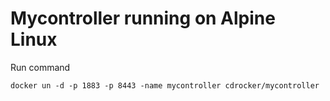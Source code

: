 # Mycontroller running on Alpine Linux

Run command

```
docker un -d -p 1883 -p 8443 -name mycontroller cdrocker/mycontroller
```
